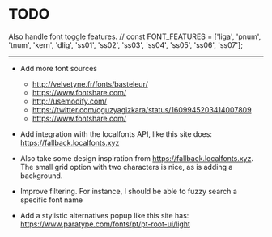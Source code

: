 # TODO

Also handle font toggle features.
// const FONT_FEATURES = ['liga', 'pnum', 'tnum', 'kern', 'dlig', 'ss01', 'ss02', 'ss03', 'ss04', 'ss05', 'ss06', 'ss07'];

---

- Add more font sources

  - http://velvetyne.fr/fonts/basteleur/
  - https://www.fontshare.com/
  - http://usemodify.com/
  - https://twitter.com/oguzyagizkara/status/1609945203414007809
  - https://www.fontshare.com/

- Add integration with the localfonts API, like this site does: https://fallback.localfonts.xyz
- Also take some design inspiration from https://fallback.localfonts.xyz. The small grid option with two characters is nice, as is adding a background.

- Improve filtering. For instance, I should be able to fuzzy search a specific font name
- Add a stylistic alternatives popup like this site has: https://www.paratype.com/fonts/pt/pt-root-ui/light
